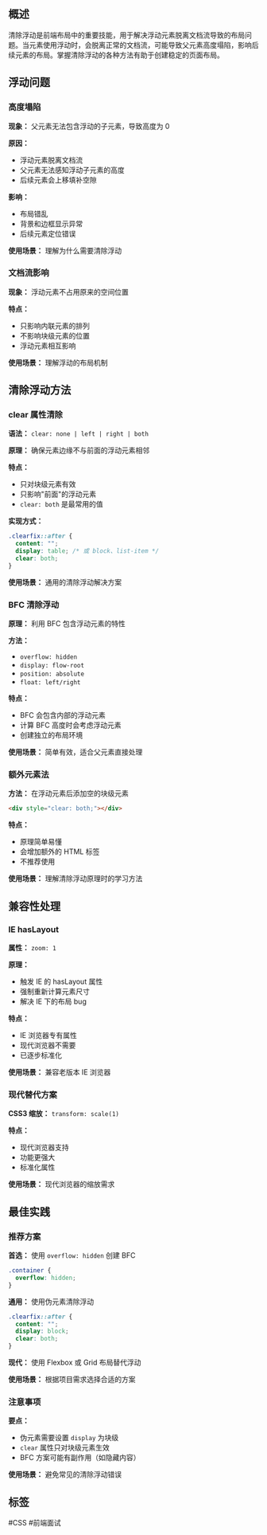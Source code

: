 ## 概述

清除浮动是前端布局中的重要技能，用于解决浮动元素脱离文档流导致的布局问题。当元素使用浮动时，会脱离正常的文档流，可能导致父元素高度塌陷，影响后续元素的布局。掌握清除浮动的各种方法有助于创建稳定的页面布局。

## 浮动问题

### 高度塌陷

**现象：** 父元素无法包含浮动的子元素，导致高度为 0

**原因：**

- 浮动元素脱离文档流
- 父元素无法感知浮动子元素的高度
- 后续元素会上移填补空隙

**影响：**

- 布局错乱
- 背景和边框显示异常
- 后续元素定位错误

**使用场景：** 理解为什么需要清除浮动

### 文档流影响

**现象：** 浮动元素不占用原来的空间位置

**特点：**

- 只影响内联元素的排列
- 不影响块级元素的位置
- 浮动元素相互影响

**使用场景：** 理解浮动的布局机制

## 清除浮动方法

### clear 属性清除

**语法：** `clear: none | left | right | both`

**原理：** 确保元素边缘不与前面的浮动元素相邻

**特点：**

- 只对块级元素有效
- 只影响"前面"的浮动元素
- `clear: both` 是最常用的值

**实现方式：**

```css
.clearfix::after {
  content: "";
  display: table; /* 或 block、list-item */
  clear: both;
}
```

**使用场景：** 通用的清除浮动解决方案

### BFC 清除浮动

**原理：** 利用 BFC 包含浮动元素的特性

**方法：**

- `overflow: hidden`
- `display: flow-root`
- `position: absolute`
- `float: left/right`

**特点：**

- BFC 会包含内部的浮动元素
- 计算 BFC 高度时会考虑浮动元素
- 创建独立的布局环境

**使用场景：** 简单有效，适合父元素直接处理

### 额外元素法

**方法：** 在浮动元素后添加空的块级元素

```html
<div style="clear: both;"></div>
```

**特点：**

- 原理简单易懂
- 会增加额外的 HTML 标签
- 不推荐使用

**使用场景：** 理解清除浮动原理时的学习方法

## 兼容性处理

### IE hasLayout

**属性：** `zoom: 1`

**原理：**

- 触发 IE 的 hasLayout 属性
- 强制重新计算元素尺寸
- 解决 IE 下的布局 bug

**特点：**

- IE 浏览器专有属性
- 现代浏览器不需要
- 已逐步标准化

**使用场景：** 兼容老版本 IE 浏览器

### 现代替代方案

**CSS3 缩放：** `transform: scale(1)`

**特点：**

- 现代浏览器支持
- 功能更强大
- 标准化属性

**使用场景：** 现代浏览器的缩放需求

## 最佳实践

### 推荐方案

**首选：** 使用 `overflow: hidden` 创建 BFC

```css
.container {
  overflow: hidden;
}
```

**通用：** 使用伪元素清除浮动

```css
.clearfix::after {
  content: "";
  display: block;
  clear: both;
}
```

**现代：** 使用 Flexbox 或 Grid 布局替代浮动

**使用场景：** 根据项目需求选择合适的方案

### 注意事项

**要点：**

- 伪元素需要设置 `display` 为块级
- `clear` 属性只对块级元素生效
- BFC 方案可能有副作用（如隐藏内容）

**使用场景：** 避免常见的清除浮动错误

## 标签

#CSS #前端面试 
